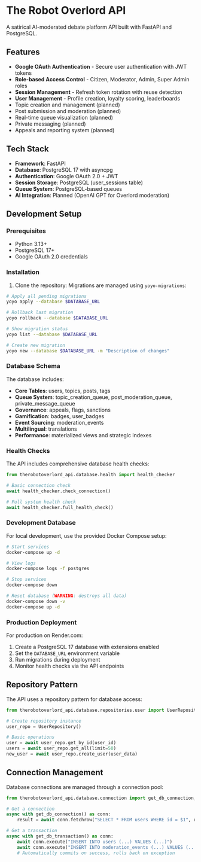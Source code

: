 # The Robot Overlord API

A satirical AI-moderated debate platform API built with FastAPI and PostgreSQL.

## Features

- **Google OAuth Authentication** - Secure user authentication with JWT tokens
- **Role-based Access Control** - Citizen, Moderator, Admin, Super Admin roles
- **Session Management** - Refresh token rotation with reuse detection
- **User Management** - Profile creation, loyalty scoring, leaderboards
- Topic creation and management (planned)
- Post submission and moderation (planned)
- Real-time queue visualization (planned)
- Private messaging (planned)
- Appeals and reporting system (planned)

## Tech Stack

- **Framework**: FastAPI
- **Database**: PostgreSQL 17 with asyncpg
- **Authentication**: Google OAuth 2.0 + JWT
- **Session Storage**: PostgreSQL (user_sessions table)
- **Queue System**: PostgreSQL-based queues
- **AI Integration**: Planned (OpenAI GPT for Overlord moderation)

## Development Setup

### Prerequisites

- Python 3.13+
- PostgreSQL 17+
- Google OAuth 2.0 credentials

### Installation

1. Clone the repository:
Migrations are managed using `yoyo-migrations`:

```bash
# Apply all pending migrations
yoyo apply --database $DATABASE_URL

# Rollback last migration
yoyo rollback --database $DATABASE_URL

# Show migration status
yoyo list --database $DATABASE_URL

# Create new migration
yoyo new --database $DATABASE_URL -m "Description of changes"
```

### Database Schema

The database includes:

- **Core Tables**: users, topics, posts, tags
- **Queue System**: topic_creation_queue, post_moderation_queue, private_message_queue
- **Governance**: appeals, flags, sanctions
- **Gamification**: badges, user_badges
- **Event Sourcing**: moderation_events
- **Multilingual**: translations
- **Performance**: materialized views and strategic indexes

### Health Checks

The API includes comprehensive database health checks:

```python
from therobotoverlord_api.database.health import health_checker

# Basic connection check
await health_checker.check_connection()

# Full system health check
await health_checker.full_health_check()
```

### Development Database

For local development, use the provided Docker Compose setup:

```bash
# Start services
docker-compose up -d

# View logs
docker-compose logs -f postgres

# Stop services
docker-compose down

# Reset database (WARNING: destroys all data)
docker-compose down -v
docker-compose up -d
```

### Production Deployment

For production on Render.com:

1. Create a PostgreSQL 17 database with extensions enabled
2. Set the `DATABASE_URL` environment variable
3. Run migrations during deployment
4. Monitor health checks via the API endpoints

## Repository Pattern

The API uses a repository pattern for database access:

```python
from therobotoverlord_api.database.repositories.user import UserRepository

# Create repository instance
user_repo = UserRepository()

# Basic operations
user = await user_repo.get_by_id(user_id)
users = await user_repo.get_all(limit=50)
new_user = await user_repo.create_user(user_data)
```

## Connection Management

Database connections are managed through a connection pool:

```python
from therobotoverlord_api.database.connection import get_db_connection, get_db_transaction

# Get a connection
async with get_db_connection() as conn:
    result = await conn.fetchrow("SELECT * FROM users WHERE id = $1", user_id)

# Get a transaction
async with get_db_transaction() as conn:
    await conn.execute("INSERT INTO users (...) VALUES (...)")
    await conn.execute("INSERT INTO moderation_events (...) VALUES (...)")
    # Automatically commits on success, rolls back on exception
```
